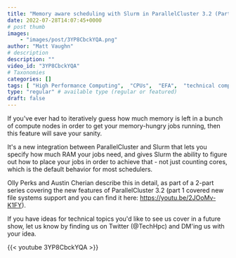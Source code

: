 ```yaml
---
title: "Memory aware scheduling with Slurm in ParallelCluster 3.2 (Part 2 of 2)"
date: 2022-07-28T14:07:45+0000
# post thumb
images:
    - "images/post/3YP8CbckYQA.png"
author: "Matt Vaughn"
# description
description: ""
video_id: "3YP8CbckYQA"
# Taxonomies
categories: []
tags: [ "High Performance Computing",  "CPUs",  "EFA",  "technical computing",  "elastic",  "MPI",  "bioinformatics",  "scheduling",  "tightly-coupled",  "ParallelCluster",  "Lustre",  "memory aware",  "Storage",  "autoscaling",  "GPUs",  "vizualization",  "cloud computing",  "EC2",  "slurm",  "infiniband",  "Schedulers",  "HPC",  "DCV",  "elastic fabric adapter",  "scientific computing",  "virtualization",  "techshorts", ]
type: "regular" # available type (regular or featured)
draft: false
---
```


If you've ever had to iteratively guess how much memory is left in a bunch of compute nodes in order to get your memory-hungry jobs running, then this feature will save your sanity.

It's a new integration between ParallelCluster and Slurm that lets you specify how much RAM your jobs need, and gives Slurm the ability to figure out how to place your jobs in order to achieve that - not just counting cores, which is the default behavior for most schedulers.

Olly Perks and Austin Cherian describe this in detail, as part of a 2-part series covering the new features of ParallelCluster 3.2 (part 1 covered new file systems support and you can find it here: https://youtu.be/2JOoMv-K1FY).

If you have ideas for technical topics you'd like to see us cover in a future show, let us know by finding us on Twitter (@TechHpc) and DM'ing us with your idea.

{{< youtube 3YP8CbckYQA >}}